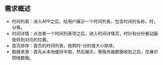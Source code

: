 ## 需求概述
- 时间列表：进入APP之后，给用户展示一个时间列表，包含时间的名称，时，分等。
- 时间详情：点击某一个时间列表项之后，进入时间详情页，时针和分针都动画旋转到对应的位置。
- 首页排序：首页的时间列表，按照时-分的值大小排序。
- 数据来源：首先从本地缓存中取，然后展示，等服务器数据收到之后，在展示网络数据。
